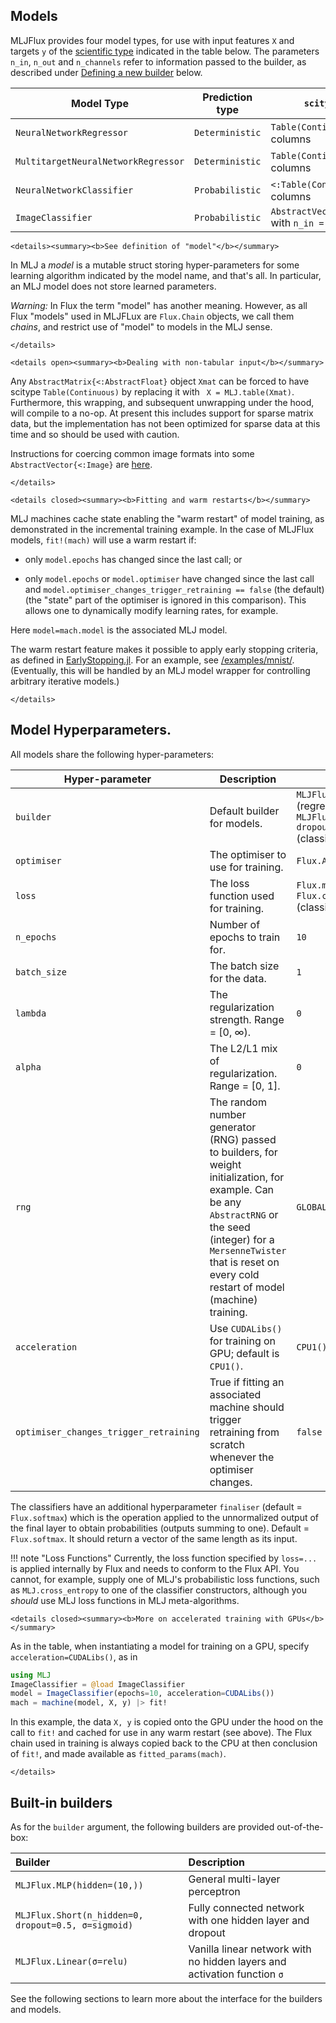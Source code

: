 ## Models

MLJFlux provides four model types, for use with input features `X` and
targets `y` of the [scientific
type](https://alan-turing-institute.github.io/MLJScientificTypes.jl/dev/)
indicated in the table below. The parameters `n_in`, `n_out` and `n_channels`
refer to information passed to the builder, as described under
[Defining a new builder](defining-a-new-builder) below.

Model Type | Prediction type | `scitype(X) <: _` | `scitype(y) <: _`
-----------|-----------------|---------------|----------------------------
`NeuralNetworkRegressor` | `Deterministic` | `Table(Continuous)` with `n_in` columns | `AbstractVector{<:Continuous)` (`n_out = 1`)
`MultitargetNeuralNetworkRegressor` | `Deterministic` | `Table(Continuous)` with `n_in` columns | `<: Table(Continuous)` with `n_out` columns
`NeuralNetworkClassifier` | `Probabilistic` | `<:Table(Continuous)` with `n_in` columns | `AbstractVector{<:Finite}` with `n_out` classes
`ImageClassifier` | `Probabilistic` | `AbstractVector(<:Image{W,H})` with `n_in = (W, H)` | `AbstractVector{<:Finite}` with `n_out` classes


```@raw html
<details><summary><b>See definition of "model"</b></summary>
```
In MLJ a *model* is a mutable struct storing hyper-parameters for some
learning algorithm indicated by the model name, and that's all. In
particular, an MLJ model does not store learned parameters.

*Warning:* In Flux the term "model" has another meaning. However, as all
Flux "models" used in MLJFLux are `Flux.Chain` objects, we call them
*chains*, and restrict use of "model" to models in the MLJ sense.
```@raw html
</details>
```

```@raw html
<details open><summary><b>Dealing with non-tabular input</b></summary>
```
Any `AbstractMatrix{<:AbstractFloat}` object `Xmat` can be forced to
have scitype `Table(Continuous)` by replacing it with ` X =
MLJ.table(Xmat)`. Furthermore, this wrapping, and subsequent
unwrapping under the hood, will compile to a no-op. At present this
includes support for sparse matrix data, but the implementation has
not been optimized for sparse data at this time and so should be used
with caution.

Instructions for coercing common image formats into some
`AbstractVector{<:Image}` are
[here](https://juliaai.github.io/ScientificTypes.jl/dev/#Type-coercion-for-image-data).
```@raw html
</details>
```

```@raw html
<details closed><summary><b>Fitting and warm restarts</b></summary>
```
MLJ machines cache state enabling the "warm restart" of model
training, as demonstrated in the incremental training example. In the case of MLJFlux
models, `fit!(mach)` will use a warm restart if:

- only `model.epochs` has changed since the last call; or

- only `model.epochs` or `model.optimiser` have changed since the last
  call and `model.optimiser_changes_trigger_retraining == false` (the
  default) (the "state" part of the optimiser is ignored in this
  comparison). This allows one to dynamically modify learning rates,
  for example.

Here `model=mach.model` is the associated MLJ model.

The warm restart feature makes it possible to apply early stopping
criteria, as defined in
[EarlyStopping.jl](https://github.com/ablaom/EarlyStopping.jl). For an
example, see [/examples/mnist/](/examples/mnist/). (Eventually, this
will be handled by an MLJ model wrapper for controlling arbitrary
iterative models.)
```@raw html
</details>
```



## Model Hyperparameters.

All models share the following hyper-parameters:

| Hyper-parameter                        | Description                                                                                                                                                                                                                          | Default                                                                                                   |
|----------------------------------------|--------------------------------------------------------------------------------------------------------------------------------------------------------------------------------------------------------------------------------------|-----------------------------------------------------------------------------------------------------------|
| `builder`                              | Default builder for models.                                                                                                                                                                                                          | `MLJFlux.Linear(σ=Flux.relu)` (regressors) or `MLJFlux.Short(n_hidden=0, dropout=0.5, σ=Flux.σ)` (classifiers) |
| `optimiser`                            | The optimiser to use for training.                                                                                                                                                                                                   | `Flux.ADAM()`                                                                                              |
| `loss`                                 | The loss function used for training.                                                                                                                                                                                                 | `Flux.mse` (regressors) and `Flux.crossentropy` (classifiers)                                             |
| `n_epochs`                             | Number of epochs to train for.                                                                                                                                                                                                       | `10`                                                                                                       |
| `batch_size`                           | The batch size for the data.                                                                                                                                                                                                         | `1`                                                                                                        |
| `lambda`                               | The regularization strength. Range = [0, ∞).                                                                                                                                                                                         | `0`                                                                                                        |
| `alpha`                                | The L2/L1 mix of regularization. Range = [0, 1].                                                                                                                                                                                     | `0`                                                                                                        |
| `rng`                                  | The random number generator (RNG) passed to builders, for weight initialization, for example. Can be any `AbstractRNG` or the seed (integer) for a `MersenneTwister` that is reset on every cold restart of model (machine) training. | `GLOBAL_RNG`                                                                                               |
| `acceleration`                         | Use `CUDALibs()` for training on GPU; default is `CPU1()`.                                                                                                                                                                            | `CPU1()`                                                                                                   |
| `optimiser_changes_trigger_retraining` | True if fitting an associated machine should trigger retraining from scratch whenever the optimiser changes.                                                                                                                          | `false`                                                                                                    |


The classifiers have an additional hyperparameter `finaliser` (default
= `Flux.softmax`) which is the operation applied to the unnormalized
output of the final layer to obtain probabilities (outputs summing to
one). Default = `Flux.softmax`. It should return a vector of the same
length as its input.

!!! note "Loss Functions"
    Currently, the loss function specified by `loss=...` is applied
    internally by Flux and needs to conform to the Flux API. You cannot,
    for example, supply one of MLJ's probabilistic loss functions, such as
    `MLJ.cross_entropy` to one of the classifier constructors, although
    you *should* use MLJ loss functions in MLJ meta-algorithms.

```@raw html
<details closed><summary><b>More on accelerated training with GPUs</b></summary>
```
As in the table, when instantiating a model for training on a GPU, specify
`acceleration=CUDALibs()`, as in

```julia
using MLJ
ImageClassifier = @load ImageClassifier
model = ImageClassifier(epochs=10, acceleration=CUDALibs())
mach = machine(model, X, y) |> fit!
```

In this example, the data `X, y` is copied onto the GPU under the hood
on the call to `fit!` and cached for use in any warm restart (see
above). The Flux chain used in training is always copied back to the
CPU at then conclusion of `fit!`, and made available as
`fitted_params(mach)`.
```@raw html
</details>
```


## Built-in builders

As for the `builder` argument, the following builders are provided out-of-the-box:

|Builder                   | Description                                          |
|:-------------------------|:-----------------------------------------------------|
| `MLJFlux.MLP(hidden=(10,))`  | General multi-layer perceptron |
| `MLJFlux.Short(n_hidden=0, dropout=0.5, σ=sigmoid)` | Fully connected network with one hidden layer and dropout|
| `MLJFlux.Linear(σ=relu)` | Vanilla linear network with no hidden layers and activation function `σ` |

See the following sections to learn more about the interface for the builders and models.
